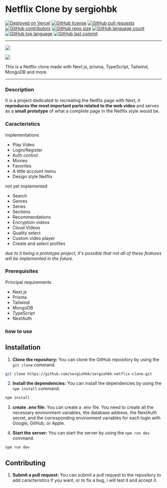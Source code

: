 # Netflix Clone by sergiohbk

[![Deployed on Vercel](https://img.shields.io/badge/deployed%20on-vercel-blue)](https://your-vercel-url) [![GitHub license](https://img.shields.io/github/license/sergiohbk/sergiohbk-netflix-clone)](https://github.com/sergiohbk/sergiohbk-netflix-clone) [![GitHub pull requests](https://img.shields.io/github/issues-pr/sergiohbk/sergiohbk-netflix-clone)](https://github.com/sergiohbk/sergiohbk-netflix-clone) [![GitHub contributors](https://img.shields.io/github/contributors/sergiohbk/sergiohbk-netflix-clone)](https://github.com/sergiohbk/sergiohbk-netflix-clone) [![GitHub repo size](https://img.shields.io/github/repo-size/sergiohbk/sergiohbk-netflix-clone)](https://github.com/sergiohbk/sergiohbk-netflix-clone) [![GitHub language count](https://img.shields.io/github/languages/count/sergiohbk/sergiohbk-netflix-clone)](https://github.com/sergiohbk/sergiohbk-netflix-clone) [![GitHub top language](https://img.shields.io/github/languages/top/sergiohbk/sergiohbk-netflix-clone)](https://github.com/sergiohbk/sergiohbk-netflix-clone) [![GitHub last commit](https://img.shields.io/github/last-commit/sergiohbk/sergiohbk-netflix-clone)](https://github.com/sergiohbk/sergiohbk-netflix-clone)

---

![](https://i.ibb.co/xJ2L95b/image.png)

![](https://i.ibb.co/410959S/image.png)

This is a Netflix clone made with Next.js, prisma, TypeScript, Tailwind, MongoDB and more.

---

### Description

It is a project dedicated to recreating the Netflix page with Next, it **reproduces the most important parts related to the web video** and serves as a **small prototype** of what a complete page in the Netflix style would be.

### Caracteristics

implementations

- Play Video
- Login/Register
- Auth control
- Movies
- Favorites
- A little account menu
- Design style Netflix

not yet implemented

- Search
- Genres
- Series
- Sections
- Recommendations
- Encryption videos
- Cloud Videos
- Quality select
- Custom video player
- Create and select profiles

_due to it being a prototype project, it's possible that not all of these features will be implemented in the future._

### Prerequisites

Principal requirements

- Next.js
- Prisma
- Tailwind
- MongoDB
- TypeScript
- NextAuth

### how to use

## Installation

1. **Clone the repository:** You can clone the GitHub repository by using the `git clone` command.

```bash
git clone https://github.com/sergiohbk/sergiohbk-netflix-clone.git
```

2. **Install the dependencies:** You can install the dependencies by using the `npm install` command.

```bash
npm install
```

3. **create .env file:** You can create a .env file.
   You need to create all the necessary environment variables, the database address, the NextAuth secret, and the corresponding environment variables for each login with Google, GitHub, or Apple.

4. **Start the server:** You can start the server by using the `npm run dev` command.

```bash
npm run dev
```

## Contributing

1. **Submit a pull request:** You can submit a pull request to the repository to add caracteristics if you want, or to fix a bug, i will test it and accept it.
